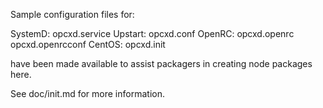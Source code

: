 Sample configuration files for:

SystemD: opcxd.service
Upstart: opcxd.conf
OpenRC:  opcxd.openrc
         opcxd.openrcconf
CentOS:  opcxd.init

have been made available to assist packagers in creating node packages here.

See doc/init.md for more information.
